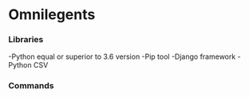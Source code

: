 # Omnilegents
### Libraries
-Python equal or superior to 3.6 version
-Pip tool
-Django framework
-Python CSV
### Commands
